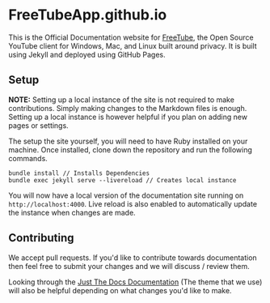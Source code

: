 # FreeTubeApp.github.io

This is the Official Documentation website for [FreeTube](https://freetubeapp.io/), the Open Source YouTube client
for Windows, Mac, and Linux built around privacy. It is built using Jekyll and deployed using GitHub Pages.

## Setup

**NOTE:** Setting up a local instance of the site is not required to make contributions. Simply making changes to the Markdown files is enough. Setting up a local instance is however helpful if you plan on adding new pages or settings.

The setup the site yourself, you will need to have Ruby installed on your machine. Once installed, clone down the repository and run the following commands.

```
bundle install // Installs Dependencies
bundle exec jekyll serve --livereload // Creates local instance
```

You will now have a local version of the documentation site running on `http://localhost:4000`. Live reload is also enabled to automatically update the instance when changes are made.

## Contributing

We accept pull requests. If you'd like to contribute towards documentation then feel free to submit your changes and we will discuss / review them.

Looking through the [Just The Docs Documentation](https://pmarsceill.github.io/just-the-docs/) (The theme that we use) will also be helpful depending on what changes you'd like to make.
